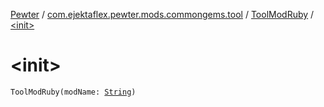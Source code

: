 [Pewter](../../index.md) / [com.ejektaflex.pewter.mods.commongems.tool](../index.md) / [ToolModRuby](index.md) / [&lt;init&gt;](./-init-.md)

# &lt;init&gt;

`ToolModRuby(modName: `[`String`](https://kotlinlang.org/api/latest/jvm/stdlib/kotlin/-string/index.html)`)`